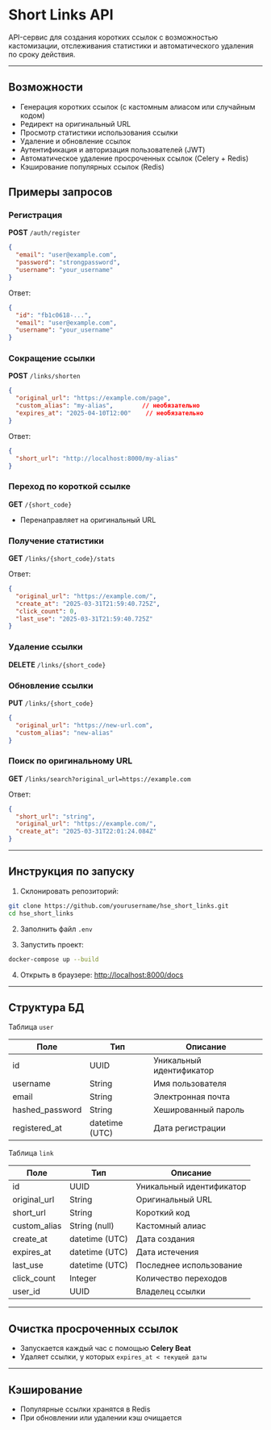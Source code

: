 # Short Links API

API-сервис для создания коротких ссылок с возможностью кастомизации, отслеживания статистики и автоматического удаления по сроку действия.

---

## Возможности

- Генерация коротких ссылок (с кастомным алиасом или случайным кодом)
- Редирект на оригинальный URL
- Просмотр статистики использования ссылки
- Удаление и обновление ссылок
- Аутентификация и авторизация пользователей (JWT)
- Автоматическое удаление просроченных ссылок (Celery + Redis)
- Кэширование популярных ссылок (Redis)

## Примеры запросов

### Регистрация
**POST** `/auth/register`
```json
{
  "email": "user@example.com",
  "password": "strongpassword",
  "username": "your_username"
}
```
Ответ:
```json
{
  "id": "fb1c0618-...",
  "email": "user@example.com",
  "username": "your_username"
}
```

### Сокращение ссылки
**POST** `/links/shorten`
```json
{
  "original_url": "https://example.com/page",
  "custom_alias": "my-alias",        // необязательно
  "expires_at": "2025-04-10T12:00"    // необязательно
}
```
Ответ:
```json
{
  "short_url": "http://localhost:8000/my-alias"
}
```

### Переход по короткой ссылке
**GET** `/{short_code}`
- Перенаправляет на оригинальный URL

### Получение статистики
**GET** `/links/{short_code}/stats`

Ответ:
```json
{
  "original_url": "https://example.com/",
  "create_at": "2025-03-31T21:59:40.725Z",
  "click_count": 0,
  "last_use": "2025-03-31T21:59:40.725Z"
}
```

### Удаление ссылки
**DELETE** `/links/{short_code}`

### Обновление ссылки
**PUT** `/links/{short_code}`
```json
{
  "original_url": "https://new-url.com",
  "custom_alias": "new-alias"
}
```

### Поиск по оригинальному URL
**GET** `/links/search?original_url=https://example.com`

Ответ:
```json
{
  "short_url": "string",
  "original_url": "https://example.com/",
  "create_at": "2025-03-31T22:01:24.084Z"
}
```
---

## Инструкция по запуску

1. Склонировать репозиторий:
```bash
git clone https://github.com/yourusername/hse_short_links.git
cd hse_short_links
```

2. Заполнить файл `.env`

3. Запустить проект:
```bash
docker-compose up --build
```

4. Открыть в браузере: [http://localhost:8000/docs](http://localhost:8000/docs)

---

## Структура БД 
Таблица `user`

| Поле            | Тип      | Описание                |
|-----------------|----------|-------------------------|
| id              | UUID     | Уникальный идентификатор |
| username        | String   | Имя пользователя        |
| email           | String   | Электронная почта       |
| hashed_password | String   | Хешированный пароль     |
| registered_at   | datetime (UTC) | Дата регистрации        |


Таблица `link`

| Поле         | Тип     | Описание                     |
|--------------|---------|------------------------------|
| id           | UUID    | Уникальный идентификатор    |
| original_url | String  | Оригинальный URL            |
| short_url    | String  | Короткий код                |
| custom_alias | String (null) | Кастомный алиас             |
| create_at    | datetime (UTC) | Дата создания               |
| expires_at   | datetime (UTC) | Дата истечения              |
| last_use     | datetime (UTC) | Последнее использование     |
| click_count  | Integer | Количество переходов        |
| user_id      | UUID    | Владелец ссылки             |

---

## Очистка просроченных ссылок
- Запускается каждый час с помощью **Celery Beat**
- Удаляет ссылки, у которых `expires_at < текущей даты`

---

## Кэширование
- Популярные ссылки хранятся в Redis
- При обновлении или удалении кэш очищается


